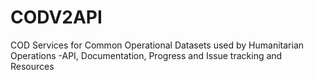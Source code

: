 # CODV2API
COD Services for Common Operational Datasets used by Humanitarian Operations -API, Documentation, Progress and Issue tracking and Resources
